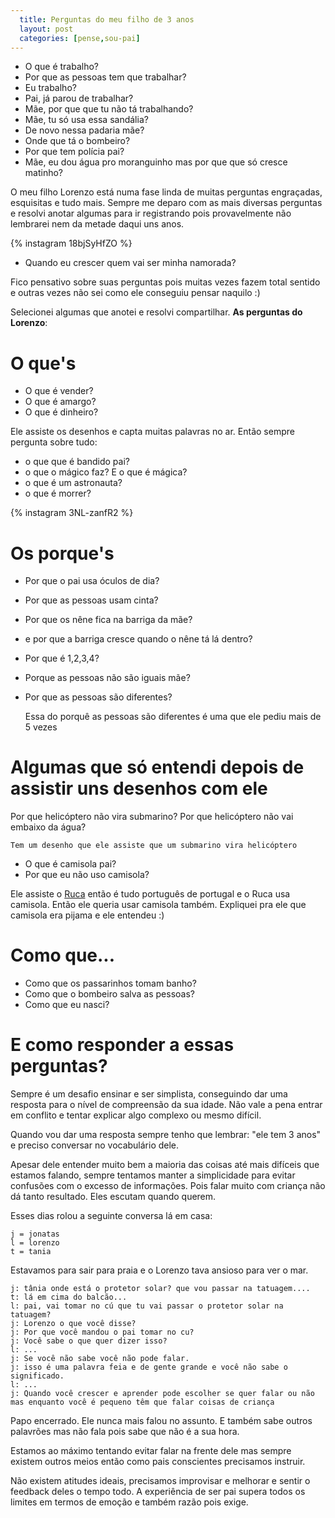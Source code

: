 ```yaml
---
  title: Perguntas do meu filho de 3 anos
  layout: post
  categories: [pense,sou-pai]
---
```


- O que é trabalho?
- Por que as pessoas tem que trabalhar?
- Eu trabalho?
- Pai, já parou de trabalhar?
- Mãe, por que que tu não tá trabalhando?
- Mãe, tu só usa essa sandália?
- De novo nessa padaria mãe?
- Onde que tá o bombeiro?
- Por que tem polícia pai?
- Mãe, eu dou água pro moranguinho mas por que que só cresce matinho?

O meu filho Lorenzo está numa fase linda de muitas perguntas engraçadas, esquisitas e tudo mais.  Sempre me deparo com as mais diversas perguntas e resolvi anotar algumas para ir registrando pois provavelmente não lembrarei nem da metade daqui uns anos.

{% instagram 18bjSyHfZO %}

- Quando eu crescer quem vai ser minha namorada?

Fico pensativo sobre suas perguntas pois muitas vezes fazem total sentido e outras vezes não sei como ele conseguiu pensar naquilo :)

Selecionei algumas que anotei e resolvi compartilhar. **As perguntas do Lorenzo**:

# O que's

- O que é vender?
- O que é amargo?
- O que é dinheiro?

Ele assiste os desenhos e capta muitas palavras no ar. Então sempre pergunta sobre tudo:

- o que que é bandido pai?
- o que o mágico faz? E o que é mágica?
- o que é um astronauta?
- o que é morrer?

{% instagram 3NL-zanfR2 %}

# Os porque's

- Por que o pai usa óculos de dia?
- Por que as pessoas usam cinta?

-  Por que os nêne fica na barriga da mãe?
 -  e por que a barriga cresce quando o nêne tá lá dentro?

-  Por que é 1,2,3,4?

- Porque as pessoas não são iguais mãe?

- Por que as pessoas são diferentes?

    Essa do porquê as pessoas são diferentes é uma que ele pediu mais de 5 vezes

# Algumas que só entendi depois de assistir uns desenhos com ele

Por que helicóptero não vira submarino?
Por que helicóptero não vai embaixo da água?

    Tem um desenho que ele assiste que um submarino vira helicóptero

- O que é camisola pai?
- Por que eu não uso camisola?

Ele assiste o [Ruca](https://www.google.com.br/search?q=ruca+youtube) então é tudo português de portugal e o Ruca usa camisola. Então ele queria usar camisola também. Expliquei pra ele que camisola era pijama e ele entendeu :)

# Como que...

- Como que os passarinhos tomam banho?
- Como que o bombeiro salva as pessoas?
- Como que eu nasci?

# E como responder a essas perguntas?

Sempre é um desafio ensinar e ser simplista, conseguindo dar uma resposta para o nível de compreensão da sua idade. Não vale a pena entrar em conflito e tentar explicar algo complexo ou mesmo difícil.

Quando vou dar uma resposta sempre tenho que lembrar: "ele tem 3 anos" e preciso conversar no vocabulário dele.

Apesar dele entender muito bem a maioria das coisas até mais difíceis que estamos falando, sempre tentamos manter a simplicidade para evitar confusões com o excesso de informações. Pois falar muito com criança não dá tanto resultado. Eles escutam quando querem.

Esses dias rolou a seguinte conversa lá em casa:

    j = jonatas
    l = lorenzo
    t = tania

Estavamos para sair para praia e o Lorenzo tava ansioso para ver o mar.

    j: tânia onde está o protetor solar? que vou passar na tatuagem....
    t: lá em cima do balcão...
    l: pai, vai tomar no cú que tu vai passar o protetor solar na tatuagem?
    j: Lorenzo o que você disse?
    j: Por que você mandou o pai tomar no cu?
    j: Você sabe o que quer dizer isso?
    l: ...
    j: Se você não sabe você não pode falar.
    j: isso é uma palavra feia e de gente grande e você não sabe o significado.
    l: ...
    j: Quando você crescer e aprender pode escolher se quer falar ou não mas enquanto você é pequeno têm que falar coisas de criança

Papo encerrado. Ele nunca mais falou no assunto. E também sabe outros palavrões mas não fala pois sabe que não é a sua hora.

Estamos ao máximo tentando evitar falar na frente dele mas sempre existem outros meios então como pais conscientes precisamos instruir.

Não existem atitudes ideais, precisamos improvisar e melhorar e sentir o feedback deles o tempo todo. A experiência de ser pai supera todos os limites em termos de emoção e também razão pois exige.

